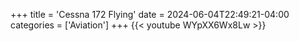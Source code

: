 +++
title = 'Cessna 172 Flying'
date = 2024-06-04T22:49:21-04:00
categories = ['Aviation']
+++
{{< youtube WYpXX6Wx8Lw >}}

